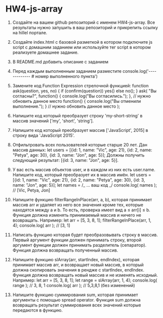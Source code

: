 # HW4-js-array

1. Создайте на вашем github репозиторий с именем HW4-js-array. Все результаты нужно запушить в ваш репозиторий и прикрепить ссылку на hillel портале.

2. Создайте index.html с базовой разметкой в котором подключите js script с домашним заданием или используйте тег script в котором реализуете домашнее задание.

3. В README.md добавить описание с заданием

4. Перед каждым выполненным заданием разместите
   console.log('------------- # номер выполненного пункта')

5. Замените код Function Expression стрелочной функцией:
   function ask(question, yes, no) {
   if (confirm(question)) yes()
   else no();
   }
   ask(
   "Вы согласны?",
   function() { console.log("Вы согласились."); }, // нужно обновить данное место
   function() { console.log("Вы отменили выполнение."); } // нужно обновить данное место
   );

6. Напишите код который преобразует строку 'my-short-string' в массив значений ['my', 'short', 'string'].

7. Напишите код который преобразует массив ['JavaScript', 2015] в строку вида 'JavaScript 2015'.

8. Отфильтровать всех пользователей которые старше 20 лет. Дан массив данных:
   let users = [{id: 1, name: "Vic", age: 21}, {id: 2, name: "Petya", age: 30}, {id: 3, name: "Jon", age: 5}];
   Должны получить следующий результат: [{id: 3, name: "Jon", age: 5}].

9. У вас есть массив объектов user, и в каждом из них есть user.name. Напишите код, который преобразует их в массив имён.
   let users = [{id: 1, name: "Vic", age: 21}, {id: 2, name: "Petya", age: 30}, {id: 3, name: "Jon", age: 5}];
   let names = /_ ... ваш код _/
   console.log( names ); // [Vic, Petya, Jon]

10. Напишите функцию filterRangeInPlace(arr, a, b), которая принимает массив arr и удаляет из него все значения кроме тех, которые находятся между a и b. То есть, проверка имеет вид a ≤ arr[i] ≤ b.
    Функция должна изменять принимаемый массив и ничего не возвращать.
    Например:
    let arr = [5, 3, 8, 1];
    filterRangeInPlace(arr, 1, 4);
    console.log( arr ); // [3, 1]

11. Написать функцию которая будет преобразовывать строку в массив. Первый аргумент функции должен принимать строку, второй аргумент функции должен принимать разделитель (сепаратор). Функция должна возвращать полученный массив.

12. Напишите функцию slArray(arr, startIndex, endIndex), которая принимает массив arr, и возвращает новый массив, в который должна скопировать значения в рендже с startIndex, endIndex.
    Функция должна возвращать новый массив и не изменять исходный.
    Например:
    let arr = [5, 3, 8, 1];
    let range = slArray(arr, 1, 4);
    console.log( range ); // 3, 8, 1
    console.log( arr ); // 5,3,8,1 (без изменений)

13. Напишите функцию суммирования sum, которая принимает аргументы с помощью spread operator. Функция sum должна возвращать результат суммирования всех значений которые передаются в функцию.
